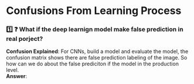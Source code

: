 # Confusions From Learning Process

### :one: :question: What if the deep learnign model make false prediction in real porject?
**Confusion Explained**: For CNNs, build a model and evaluate the model, the confusion matrix shows there are false prediction labeling of the image. 
So how can we do about the false prediciton if the model in the production level. <br/>
**Answer**: 
